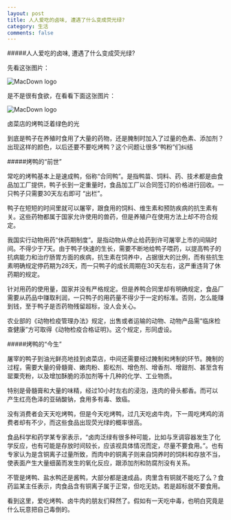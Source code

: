 ```yaml
---
layout: post
title: 人人爱吃的卤味, 遭遇了什么变成荧光绿?
category: 生活
comments: false
---
```

   
#####人人爱吃的卤味, 遭遇了什么变成荧光绿?

先看这张图片：

![MacDown logo](https://raw.githubusercontent.com/iWatching/blog/gh-pages/images/duck1.png)

是不是很有食欲，在看看下面这张图片：

![MacDown logo](https://github.com/iWatching/blog/blob/gh-pages/images/duck3.png?raw=true)

卤菜店的烤鸭泛着绿色的光

到底是鸭子在养殖时食用了大量的药物，还是腌制时加入了过量的色素、添加剂？出现这样的颜色，以后还要不要吃烤鸭？这个问题让很多“鸭粉”们纠结

#####烤鸭的“前世”

常吃的烤鸭基本上是速成鸭，俗称“合同鸭”。是指鸭苗、饲料、药、技术都是由食品加工厂提供，鸭子长到一定重量时，食品加工厂以合同签订的价格进行回收。一只鸭子只需要30天左右即可 “出栏”。

鸭子在短短的时间里就可以屠宰，跟食用的饲料、维生素和预防疾病的抗生素有关。这些药物都属于国家允许使用的兽药，但是养殖户在使用方法上却不符合规定。

我国实行动物用药“休药期制度”。是指动物从停止给药到许可屠宰上市的间隔时间。不得少于7天。由于鸭子快速的生长，需要不断地给鸭子喂药，以提高鸭子的抗病能力和治疗肠胃方面的疾病，抗生素在饲养中，占据很大的比例，而有些抗生素明确规定停药期为28天，而一只鸭子的成长周期在30天左右，这严重违背了休药期的规定。

针对用药的使用量，国家并没有严格规定。但是养鸭合同里却有明确规定，食品厂需要从药品中赚取利润，一只鸭子的用药量不得少于一定的标准。否则，怎么能赚到钱，至于鸭子是否药物残留超标，没人会关心。

农业部的《动物检疫管理办法》规定，出售或者运输的动物、动物产品需“临床检查健康”方可取得《动物检疫合格证明》。这个规定，形同虚设。

#####烤鸭的“今生”

屠宰的鸭子到油光鲜亮地挂到卤菜店，中间还需要经过腌制和烤制的环节。腌制的过程，需要大量的骨髓膏、嫩肉粉、膨松剂、增色剂、增香剂、增甜剂、甚至含有罂粟壳粉，以及增加酥脆的添加剂等十几种的化学、工业物质。

特别是骨髓膏和大量的味精，经过10小时左右的浸泡，连肉的骨头都香。而可以产生红亮色泽的亚硝酸钠，食用多有毒、致癌。

没有消费者会天天吃烤鸭，但是今天吃烤鸭，过几天吃卤牛肉，下一周吃烤鸡的消费者却有不少，而这些食品出现荧光绿的概率很高。

食品科学和药学某专家表示，“卤肉泛绿有很多种可能，比如与烹调容器发生了化学反应，也有可能是存放时间较长，应该视具体情况而定，尽量不要食用。”。也有专家认为是含铜离子过量所致，而肉中的铜离子则来自饲养时的饲料和存放不当，使表面产生大量细菌而发生的氧化反应，跟添加剂和防腐剂没有关系。

不管是烤鸭、盐水鸭还是酱鸭，大部分都是速成品，肉里含有铜就不能吃了么？食药监某主任表示，肉食品含有铜离子属于正常，但吃无妨。若是超标就不要食用。

看到这里，爱吃烤鸭、卤牛肉的朋友们释然了。假如有一天吃中毒，也明白究竟是什么玩意把自己毒倒的。





